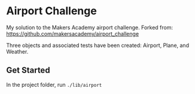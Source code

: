 Airport Challenge
=================
My solution to the Makers Academy airport challenge. Forked from: https://github.com/makersacademy/airport_challenge

Three objects and associated tests have been created: Airport, Plane, and Weather.

## Get Started
In the project folder, run `./lib/airport`
